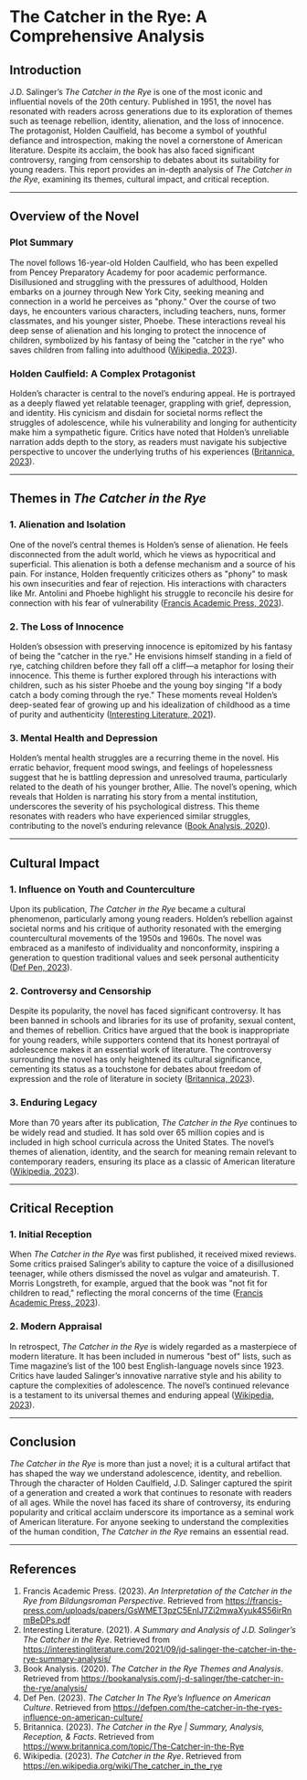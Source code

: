 # **The Catcher in the Rye: A Comprehensive Analysis**

## **Introduction**

J.D. Salinger’s *The Catcher in the Rye* is one of the most iconic and influential novels of the 20th century. Published in 1951, the novel has resonated with readers across generations due to its exploration of themes such as teenage rebellion, identity, alienation, and the loss of innocence. The protagonist, Holden Caulfield, has become a symbol of youthful defiance and introspection, making the novel a cornerstone of American literature. Despite its acclaim, the book has also faced significant controversy, ranging from censorship to debates about its suitability for young readers. This report provides an in-depth analysis of *The Catcher in the Rye*, examining its themes, cultural impact, and critical reception.

---

## **Overview of the Novel**

### **Plot Summary**

The novel follows 16-year-old Holden Caulfield, who has been expelled from Pencey Preparatory Academy for poor academic performance. Disillusioned and struggling with the pressures of adulthood, Holden embarks on a journey through New York City, seeking meaning and connection in a world he perceives as "phony." Over the course of two days, he encounters various characters, including teachers, nuns, former classmates, and his younger sister, Phoebe. These interactions reveal his deep sense of alienation and his longing to protect the innocence of children, symbolized by his fantasy of being the "catcher in the rye" who saves children from falling into adulthood ([Wikipedia, 2023](https://en.wikipedia.org/wiki/The_catcher_in_the_rye)).

### **Holden Caulfield: A Complex Protagonist**

Holden’s character is central to the novel’s enduring appeal. He is portrayed as a deeply flawed yet relatable teenager, grappling with grief, depression, and identity. His cynicism and disdain for societal norms reflect the struggles of adolescence, while his vulnerability and longing for authenticity make him a sympathetic figure. Critics have noted that Holden’s unreliable narration adds depth to the story, as readers must navigate his subjective perspective to uncover the underlying truths of his experiences ([Britannica, 2023](https://www.britannica.com/topic/The-Catcher-in-the-Rye)).

---

## **Themes in *The Catcher in the Rye***

### **1. Alienation and Isolation**

One of the novel’s central themes is Holden’s sense of alienation. He feels disconnected from the adult world, which he views as hypocritical and superficial. This alienation is both a defense mechanism and a source of his pain. For instance, Holden frequently criticizes others as "phony" to mask his own insecurities and fear of rejection. His interactions with characters like Mr. Antolini and Phoebe highlight his struggle to reconcile his desire for connection with his fear of vulnerability ([Francis Academic Press, 2023](https://francis-press.com/uploads/papers/GsWMET3pzC5EnIJ7Zi2mwaXyuk4S56irRnmBeDPs.pdf)).

### **2. The Loss of Innocence**

Holden’s obsession with preserving innocence is epitomized by his fantasy of being the "catcher in the rye." He envisions himself standing in a field of rye, catching children before they fall off a cliff—a metaphor for losing their innocence. This theme is further explored through his interactions with children, such as his sister Phoebe and the young boy singing "If a body catch a body coming through the rye." These moments reveal Holden’s deep-seated fear of growing up and his idealization of childhood as a time of purity and authenticity ([Interesting Literature, 2021](https://interestingliterature.com/2021/09/jd-salinger-the-catcher-in-the-rye-summary-analysis/)).

### **3. Mental Health and Depression**

Holden’s mental health struggles are a recurring theme in the novel. His erratic behavior, frequent mood swings, and feelings of hopelessness suggest that he is battling depression and unresolved trauma, particularly related to the death of his younger brother, Allie. The novel’s opening, which reveals that Holden is narrating his story from a mental institution, underscores the severity of his psychological distress. This theme resonates with readers who have experienced similar struggles, contributing to the novel’s enduring relevance ([Book Analysis, 2020](https://bookanalysis.com/j-d-salinger/the-catcher-in-the-rye/analysis/)).

---

## **Cultural Impact**

### **1. Influence on Youth and Counterculture**

Upon its publication, *The Catcher in the Rye* became a cultural phenomenon, particularly among young readers. Holden’s rebellion against societal norms and his critique of authority resonated with the emerging countercultural movements of the 1950s and 1960s. The novel was embraced as a manifesto of individuality and nonconformity, inspiring a generation to question traditional values and seek personal authenticity ([Def Pen, 2023](https://defpen.com/the-catcher-in-the-ryes-influence-on-american-culture/)).

### **2. Controversy and Censorship**

Despite its popularity, the novel has faced significant controversy. It has been banned in schools and libraries for its use of profanity, sexual content, and themes of rebellion. Critics have argued that the book is inappropriate for young readers, while supporters contend that its honest portrayal of adolescence makes it an essential work of literature. The controversy surrounding the novel has only heightened its cultural significance, cementing its status as a touchstone for debates about freedom of expression and the role of literature in society ([Britannica, 2023](https://www.britannica.com/topic/The-Catcher-in-the-Rye)).

### **3. Enduring Legacy**

More than 70 years after its publication, *The Catcher in the Rye* continues to be widely read and studied. It has sold over 65 million copies and is included in high school curricula across the United States. The novel’s themes of alienation, identity, and the search for meaning remain relevant to contemporary readers, ensuring its place as a classic of American literature ([Wikipedia, 2023](https://en.wikipedia.org/wiki/The_catcher_in_the_rye)).

---

## **Critical Reception**

### **1. Initial Reception**

When *The Catcher in the Rye* was first published, it received mixed reviews. Some critics praised Salinger’s ability to capture the voice of a disillusioned teenager, while others dismissed the novel as vulgar and amateurish. T. Morris Longstreth, for example, argued that the book was "not fit for children to read," reflecting the moral concerns of the time ([Francis Academic Press, 2023](https://francis-press.com/uploads/papers/GsWMET3pzC5EnIJ7Zi2mwaXyuk4S56irRnmBeDPs.pdf)).

### **2. Modern Appraisal**

In retrospect, *The Catcher in the Rye* is widely regarded as a masterpiece of modern literature. It has been included in numerous "best of" lists, such as Time magazine’s list of the 100 best English-language novels since 1923. Critics have lauded Salinger’s innovative narrative style and his ability to capture the complexities of adolescence. The novel’s continued relevance is a testament to its universal themes and enduring appeal ([Wikipedia, 2023](https://en.wikipedia.org/wiki/The_catcher_in_the_rye)).

---

## **Conclusion**

*The Catcher in the Rye* is more than just a novel; it is a cultural artifact that has shaped the way we understand adolescence, identity, and rebellion. Through the character of Holden Caulfield, J.D. Salinger captured the spirit of a generation and created a work that continues to resonate with readers of all ages. While the novel has faced its share of controversy, its enduring popularity and critical acclaim underscore its importance as a seminal work of American literature. For anyone seeking to understand the complexities of the human condition, *The Catcher in the Rye* remains an essential read.

---

## **References**

1. Francis Academic Press. (2023). *An Interpretation of the Catcher in the Rye from Bildungsroman Perspective*. Retrieved from https://francis-press.com/uploads/papers/GsWMET3pzC5EnIJ7Zi2mwaXyuk4S56irRnmBeDPs.pdf  
2. Interesting Literature. (2021). *A Summary and Analysis of J.D. Salinger’s The Catcher in the Rye*. Retrieved from https://interestingliterature.com/2021/09/jd-salinger-the-catcher-in-the-rye-summary-analysis/  
3. Book Analysis. (2020). *The Catcher in the Rye Themes and Analysis*. Retrieved from https://bookanalysis.com/j-d-salinger/the-catcher-in-the-rye/analysis/  
4. Def Pen. (2023). *The Catcher In The Rye’s Influence on American Culture*. Retrieved from https://defpen.com/the-catcher-in-the-ryes-influence-on-american-culture/  
5. Britannica. (2023). *The Catcher in the Rye | Summary, Analysis, Reception, & Facts*. Retrieved from https://www.britannica.com/topic/The-Catcher-in-the-Rye  
6. Wikipedia. (2023). *The Catcher in the Rye*. Retrieved from https://en.wikipedia.org/wiki/The_catcher_in_the_rye  